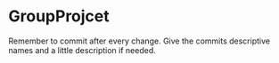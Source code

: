 # GroupProjcet
Remember to commit after every change. Give the commits descriptive names and a little description if needed.
